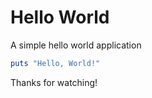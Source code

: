 # Hello World

A simple hello world application

``` ruby hello.rb
puts "Hello, World!"
```

Thanks for watching!

